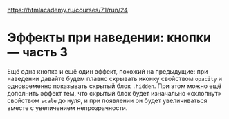 https://htmlacademy.ru/courses/71/run/24
# Эффекты при наведении: кнопки — часть 3

Ещё одна кнопка и ещё один эффект, похожий на предыдущие: при наведении давайте будем плавно скрывать иконку свойством  `opacity`  и одновременно показывать скрытый блок  `.hidden`. При этом можно ещё дополнить эффект тем, что скрытый блок будет изначально «схлопнут» свойством  `scale`  до нуля, и при появлении он будет увеличиваться вместе с увеличением непрозрачности.